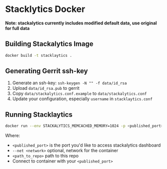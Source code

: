 # Stacklytics Docker

**Note: stackalytics currently includes modified default data, use original for full data**

## Building Stackalytics Image

```sh
docker build -t stacklaytics .
```

## Generating Gerrit ssh-key

1. Generate an ssh-key: `ssh-keygen -N "" -f data/id_rsa`
2. Upload `data/id_rsa.pub` to gerrit
3. Copy `data/stackalytics.conf.example` to `data/stackalytics.conf`
3. Update your configuration, especially `username` in `stacklaytics.conf`

## Running Stacklaytics

```sh
docker run --env STACKALYTICS_MEMCACHED_MEMORY=1024 -p <published_port>:8080 -i -t --rm [--net <network>] --name stackalytics -v <path_to_repo>/stackalytics-docker/data/:/data stackalytics
```

Where:
* `<published_port>` is the port you'd like to access stackalytics dashboard
* `--net <network>` optional, network for the container
* `<path_to_repo>` path to this repo
* Connect to container with your `<published_port>`
